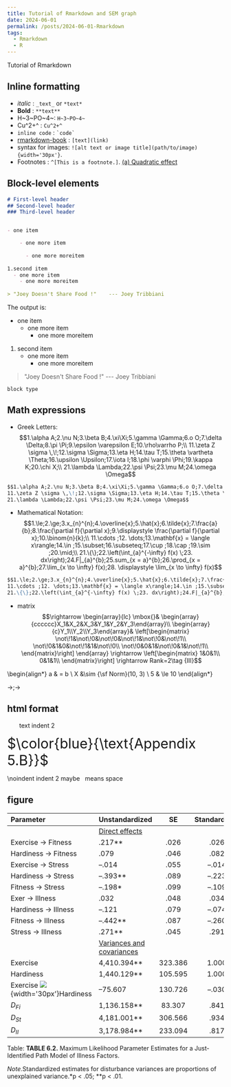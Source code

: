 ```yaml
---
title: Tutorial of Rmarkdown and SEM graph
date: 2024-06-01
permalink: /posts/2024-06-01-Rmarkdown
tags:
  - Rmarkdown
  - R
---
```


Tutorial of Rmarkdown 


## Inline formatting

- _italic_ :  `_text_` or `*text*`
- **Bold** : `**text**`
- H~3~PO~4~:  `H~3~PO~4~`
- Cu^2+^ : `Cu^2+^`
- `inline code` :  `` `code` ``
- [rmarkdown-book](https://bookdown.org/yihui/rmarkdown/) : `[text](link)`
- syntax for images: `![alt text or image title](path/to/image){width='30px'}`. 
- Footnotes : `^[This is a footnote.]`.
<span style="text-decoration:underline">(a) Quadratic effect</span> 

## Block-level elements

```markdown
# First-level header
## Second-level header
### Third-level header
```

```markdown

- one item

    - one more item
    
      - one more moreitem
      
1.second item
  - one more item
    - one more moreitem
        
> "Joey Doesn't Share Food !"    --- Joey Tribbiani
```

The output is:

- one item
    - one more item
      - one more moreitem
      
1. second item
    - one more item
        - one more moreitem
        
> "Joey Doesn't Share Food !"    --- Joey Tribbiani

    block type

## Math expressions

- Greek Letters: $$1.\alpha A;2.\nu N;3.\beta B;4.\xi\Xi;5.\gamma \Gamma;6.o O;7.\delta \Delta;8.\pi \Pi;9.\epsilon \varepsilon E;10.\rho\varrho P;\\
11.\zeta Z \sigma \,\!;12.\sigma \Sigma;13.\eta H;14.\tau T;15.\theta \vartheta \Theta;16.\upsilon \Upsilon;17.\iota I;18.\phi \varphi \Phi;19.\kappa K;20.\chi X;\\
21.\lambda \Lambda;22.\psi \Psi;23.\mu M;24.\omega \Omega$$

```markdown
$$1.\alpha A;2.\nu N;3.\beta B;4.\xi\Xi;5.\gamma \Gamma;6.o O;7.\delta \Delta;8.\pi \Pi;9.\epsilon \varepsilon E;10.\rho\varrho P;\\
11.\zeta Z \sigma \,\!;12.\sigma \Sigma;13.\eta H;14.\tau T;15.\theta \vartheta \Theta;16.\upsilon \Upsilon;17.\iota I;18.\phi \varphi \Phi;19.\kappa K;20.\chi X;\\
21.\lambda \Lambda;22.\psi \Psi;23.\mu M;24.\omega \Omega$$
```

- Mathematical Notation: $$1.\le;2.\ge;3.x_{n}^{n};4.\overline{x};5.\hat{x};6.\tilde{x};7.\frac{a}{b};8.\frac{\partial f}{\partial x};9.\displaystyle \frac{\partial f}{\partial x};10.\binom{n}{k};\\
11.\cdots ;12. \dots;13.\mathbf{x} = \langle x\rangle;14.\in ;15.\subset;16.\subseteq;17.\cup ;18.\cap ;19.\sim ;20.\mid;\\
21.\{\};22.\left(\int_{a}^{-\infty} f(x) \;23. dx\right);24.F|_{a}^{b};25.sum_{x = a}^{b};26.\prod_{x = a}^{b};27.\lim_{x \to \infty} f(x);28. \displaystyle \lim_{x \to \infty} f(x)$$


```markdown
$$1.\le;2.\ge;3.x_{n}^{n};4.\overline{x};5.\hat{x};6.\tilde{x};7.\frac{a}{b};8.\frac{\partial f}{\partial x};9.\displaystyle \frac{\partial f}{\partial x};10.\binom{n}{k};\\
11.\cdots ;12. \dots;13.\mathbf{x} = \langle x\rangle;14.\in ;15.\subset;16.\subseteq;17.\cup ;18.\cap ;19.\sim ;20.\mid;\\
21.\{\};22.\left(\int_{a}^{-\infty} f(x) \;23. dx\right);24.F|_{a}^{b};25.sum_{x = a}^{b};26.\prod_{x = a}^{b};27.\lim_{x \to \infty} f(x);28. \displaystyle \lim_{x \to \infty} f(x)$$

```
- matrix
$$\rightarrow
\begin{array}{lc}
\mbox{}&
\begin{array}{cccccc}X_1&X_2&X_3&Y_1&Y_2&Y_3\end{array}\\
\begin{array}{c}Y_1\\Y_2\\Y_3\end{array}&
\left[\begin{matrix}
\not\!1&\not\!0&\not\!0&\not\!1&\not\!0&\not\!1\\
\not\!0&1&0&\not\!1&1&\not\!0\\
\not\!0&0&1&\not\!0&1&\not\!1\\
\end{matrix}\right]
\end{array}
\rightarrow
\left[\begin{matrix}
1&0&1\\
0&1&1\\
\end{matrix}\right]
\rightarrow
Rank=2\tag {III}$$

\begin{align*}
a & = b \\
X &\sim {\sf Norm}(10, 3) \\
5 & \le 10
\end{align*}

$\rightarrow;\rightarrow$

## html format
<p style="text-indent:2em"> text indent 2 </p>

<font size="6">$\color{blue}{\text{Appendix 5.B}}$</font>

\noindent  indent 2 maybe 
&nbsp; means space

## figure





| Parameter          |Unstandardized| SE |  Standardized  | 
|:-------------------|-------------|:---:|:--------------:|
|                    | <span style="text-decoration:underline">Direct effects</span>|||
|Exercise → Fitness  |     .217** | .026 |  .026|
|Hardiness → Fitness |     .079   | .046 |  .082|
|Exercise → Stress   |    –.014   | .055 | –.014|
|Hardiness → Stress  |    –.393** | .089 | –.223|
|Fitness → Stress    |    –.198*  | .099 | –.109|
|Exer → Illness      |     .032   | .048 |  .034|
|Hardiness → Illness |    –.121   | .079 | –.074|
|Fitness → Illness   |    –.442** | .087 | –.260|
|Stress → Illness    |     .271** | .045 |  .291|
|                    |<span style="text-decoration:underline">Variances and covariances</span>|||
|Exercise            |4,410.394** |323.386|1.000|
|Hardiness           |1,440.129** |105.595|1.000|
|Exercise ![](bdunderarcarrow.png){width='30px'}Hardiness|–75.607 |130.726|–.030|
|$D_{Fi}$            |1,136.158** | 83.307| .841|
|$D_{St}$            |4,181.001** |306.566| .934|
|$D_{Il}$            |3,178.984** |233.094| .817|
Table:  **TABLE 6.2.** Maximum Likelihood Parameter Estimates for a Just-Identified Path Model of Illness Factors.

*Note*.Standardized estimates for disturbance variances are proportions of unexplained variance.\*p < .05; \*\*p < .01.


